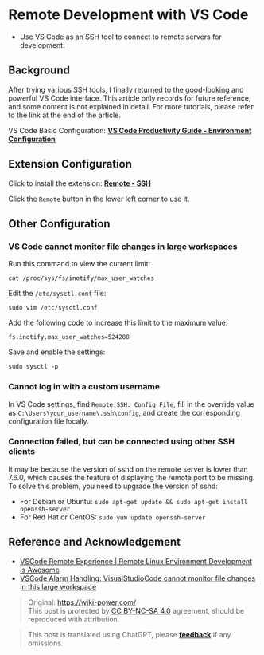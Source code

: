 # Remote Development with VS Code

- Use VS Code as an SSH tool to connect to remote servers for development.

## Background

After trying various SSH tools, I finally returned to the good-looking and powerful VS Code interface. 
This article only records for future reference, and some content is not explained in detail. For more tutorials, please refer to the link at the end of the article.

VS Code Basic Configuration: [**VS Code Productivity Guide - Environment Configuration**](https://wiki-power.com/VSCode生产力指南-环境配置)

## Extension Configuration

Click to install the extension: [**Remote - SSH**](https://marketplace.visualstudio.com/items?itemName=ms-vscode-remote.remote-ssh)

Click the `Remote` button in the lower left corner to use it.

## Other Configuration

### VS Code cannot monitor file changes in large workspaces

Run this command to view the current limit:

```shell
cat /proc/sys/fs/inotify/max_user_watches
```

Edit the `/etc/sysctl.conf` file:

```shell
sudo vim /etc/sysctl.conf
```

Add the following code to increase this limit to the maximum value:

```shell
fs.inotify.max_user_watches=524288
```

Save and enable the settings:

```shell
sudo sysctl -p
```

### Cannot log in with a custom username

In VS Code settings, find `Remote.SSH: Config File`, fill in the override value as `C:\Users\your_username\.ssh\config`, and create the corresponding configuration file locally.

### Connection failed, but can be connected using other SSH clients

It may be because the version of sshd on the remote server is lower than 7.6.0, which causes the feature of displaying the remote port to be missing. To solve this problem, you need to upgrade the version of sshd:

- For Debian or Ubuntu: `sudo apt-get update && sudo apt-get install openssh-server`
- For Red Hat or CentOS: `sudo yum update openssh-server`

## Reference and Acknowledgement

- [VSCode Remote Experience | Remote Linux Environment Development is Awesome](https://zhuanlan.zhihu.com/p/64849549)
- [VSCode Alarm Handling: VisualStudioCode cannot monitor file changes in this large workspace](http://www.deadnine.com/somehow/2019/0208/1481.html)

> Original: <https://wiki-power.com/>  
> This post is protected by [CC BY-NC-SA 4.0](https://creativecommons.org/licenses/by/4.0/deed.en) agreement, should be reproduced with attribution.

> This post is translated using ChatGPT, please [**feedback**](https://github.com/linyuxuanlin/Wiki_MkDocs/issues/new) if any omissions.